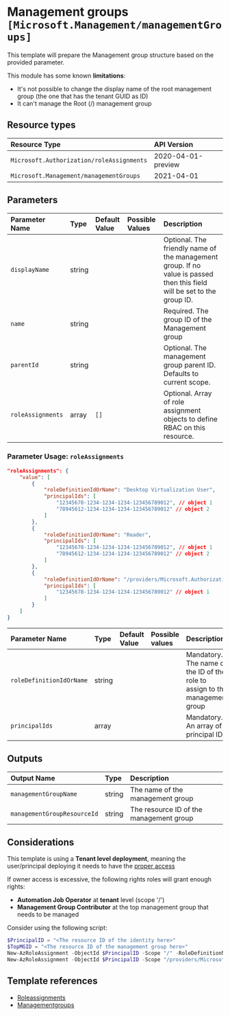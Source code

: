 # Management groups `[Microsoft.Management/managementGroups]`

This template will prepare the Management group structure based on the provided parameter.

This module has some known **limitations**:

- It's not possible to change the display name of the root management group (the one that has the tenant GUID as ID)
- It can't manage the Root (/) management group

## Resource types

| Resource Type | API Version |
| :-- | :-- |
| `Microsoft.Authorization/roleAssignments` | 2020-04-01-preview |
| `Microsoft.Management/managementGroups` | 2021-04-01 |

## Parameters

| Parameter Name | Type | Default Value | Possible Values | Description |
| :-- | :-- | :-- | :-- | :-- |
| `displayName` | string |  |  | Optional. The friendly name of the management group. If no value is passed then this field will be set to the group ID. |
| `name` | string |  |  | Required. The group ID of the Management group |
| `parentId` | string |  |  | Optional. The management group parent ID. Defaults to current scope. |
| `roleAssignments` | array | `[]` |  | Optional. Array of role assignment objects to define RBAC on this resource. |

### Parameter Usage: `roleAssignments`

```json
"roleAssignments": {
    "value": [
        {
            "roleDefinitionIdOrName": "Desktop Virtualization User",
            "principalIds": [
                "12345678-1234-1234-1234-123456789012", // object 1
                "78945612-1234-1234-1234-123456789012" // object 2
            ]
        },
        {
            "roleDefinitionIdOrName": "Reader",
            "principalIds": [
                "12345678-1234-1234-1234-123456789012", // object 1
                "78945612-1234-1234-1234-123456789012" // object 2
            ]
        },
        {
            "roleDefinitionIdOrName": "/providers/Microsoft.Authorization/roleDefinitions/c2f4ef07-c644-48eb-af81-4b1b4947fb11",
            "principalIds": [
                "12345678-1234-1234-1234-123456789012" // object 1
            ]
        }
    ]
}
```

| Parameter Name           | Type   | Default Value | Possible values | Description                                                                 |
| :----------------------- | :----- | :------------ | :-------------- | :-------------------------------------------------------------------------- |
| `roleDefinitionIdOrName` | string |               |                 | Mandatory. The name or the ID of the role to assign to the management group |
| `principalIds`           | array  |               |                 | Mandatory. An array of principal IDs                                        |

## Outputs

| Output Name | Type | Description |
| :-- | :-- | :-- |
| `managementGroupName` | string | The name of the management group |
| `managementGroupResourceId` | string | The resource ID of the management group |

## Considerations

This template is using a **Tenant level deployment**, meaning the user/principal deploying it needs to have the [proper access](https://docs.microsoft.com/en-us/azure/azure-resource-manager/templates/deploy-to-tenant#required-access)

If owner access is excessive, the following rights roles will grant enough rights:

- **Automation Job Operator** at **tenant** level (scope '/')
- **Management Group Contributor** at the top management group that needs to be managed

Consider using the following script:

```powershell
$PrincipalID = "<The resource ID of the identity here>"
$TopMGID = "<The resource ID of the management group here>"
New-AzRoleAssignment -ObjectId $PrincipalID -Scope "/" -RoleDefinitionName "Automation Job Operator"
New-AzRoleAssignment -ObjectId $PrincipalID -Scope "/providers/Microsoft.Management/managementGroups/$TopMGID" -RoleDefinitionName "Management Group Contributor"
```

## Template references

- [Roleassignments](https://docs.microsoft.com/en-us/azure/templates/Microsoft.Authorization/2020-04-01-preview/roleAssignments)
- [Managementgroups](https://docs.microsoft.com/en-us/azure/templates/Microsoft.Management/2021-04-01/managementGroups)

